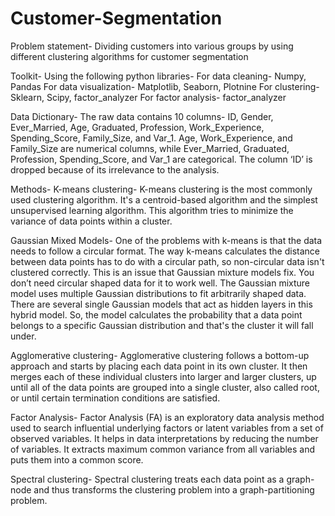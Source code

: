 # Customer-Segmentation
Problem statement-
Dividing customers into various groups by using different clustering algorithms for customer segmentation

Toolkit- 
Using the following python libraries-
For data cleaning- Numpy, Pandas
For data visualization- Matplotlib, Seaborn, Plotnine
For clustering- Sklearn, Scipy, factor_analyzer
For factor analysis- factor_analyzer

Data Dictionary-
The raw data contains 10 columns- ID, Gender, Ever_Married, Age, Graduated, Profession, Work_Experience, Spending_Score, Family_Size, and Var_1.
Age, Work_Experience, and Family_Size are numerical columns, while Ever_Married, Graduated, Profession, Spending_Score, and Var_1 are categorical. 
The column ‘ID’ is dropped because of its irrelevance to the analysis.

Methods-
K-means clustering-
K-means clustering is the most commonly used clustering algorithm. It's a centroid-based algorithm and the simplest unsupervised learning algorithm. This algorithm tries to minimize the variance of data points within a cluster.

Gaussian Mixed Models-
One of the problems with k-means is that the data needs to follow a circular format. The way k-means calculates the distance between data points has to do with a circular path, so non-circular data isn't clustered correctly. This is an issue that Gaussian mixture models fix. You don’t need circular shaped data for it to work well. The Gaussian mixture model uses multiple Gaussian distributions to fit arbitrarily shaped data. There are several single Gaussian models that act as hidden layers in this hybrid model. So, the model calculates the probability that a data point belongs to a specific Gaussian distribution and that's the cluster it will fall under.

Agglomerative clustering-
Agglomerative clustering follows a bottom-up approach and starts by placing each data point in its own cluster. It then merges each of these individual clusters into larger and larger clusters, up until all of the data points are grouped into a single cluster, also called root, or until certain termination conditions are satisfied.

Factor Analysis-
Factor Analysis (FA) is an exploratory data analysis method used to search influential underlying factors or latent variables from a set of observed variables. It helps in data interpretations by reducing the number of variables. It extracts maximum common variance from all variables and puts them into a common score.

Spectral clustering-
Spectral clustering  treats each data point as a graph-node and thus transforms the clustering problem into a graph-partitioning problem.
